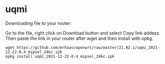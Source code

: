 # uqmi

Downloading file to your router:

Go to the file, right click on Download button and select Copy link addess.\
Then paste the link in your router after wget and then install with opkg.

```
wget https://github.com/mrhaav/openwrt/raw/master/21.02.1/uqmi_2021-12-22-0.4_mipsel_24kc.ipk
opkg install uqmi_2021-12-22-0.4_mipsel_24kc.ipk
```

